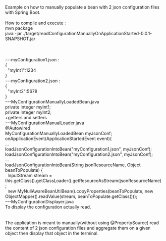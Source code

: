Example on how to manually populate a bean with 2 json configuration files with Spring Boot.<br/>
<br/>
How to compile and execute :<br/>
mvn package<br/>
java -jar ./target/readConfigurationManuallyOnApplicationStarted-0.0.1-SNAPSHOT.jar<br/>
<br/>
<br/>
<br/>
---myConfiguration1.json :<br/>
{<br/>
&nbsp;&nbsp;"myInt1":1234<br/>
}<br/>
---myConfiguration2.json :<br/>
{<br/>
&nbsp;&nbsp;"myInt2":5678<br/>
}<br/>
---MyConfigurationManuallyLoadedBean.java<br/>
private Integer myInt1;<br/>
private Integer myInt2;<br/>
+getters and setters<br/>
---MyConfigurationManualLoader.java<br/>
@Autowired<br/>
MyConfigurationManuallyLoadedBean myJsonConf;<br/>
onApplicationEvent(ApplicationStartedEvent event){<br/>
...<br/>
loadJsonConfigurationIntoBean("myConfiguration1.json", myJsonConf);<br/>
loadJsonConfigurationIntoBean("myConfiguration2.json", myJsonConf);<br/>
...<br/>
loadJsonConfigurationIntoBean(String jsonResourceName, Object beanToPopulate) {<br/>
&nbsp;&nbsp;InputStream stream = this.getClass().getClassLoader().getResourceAsStream(jsonResourceName);<br/>
&nbsp;&nbsp;new MyNullAwareBeanUtilBean().copyProperties(beanToPopulate, new ObjectMapper().readValue(stream, beanToPopulate.getClass()));<br/>
---MyConfigurationDisplayer.java<br/>
To display the configuration actually read.<br/>
<br/>
<br/>
The application is meant to manually(without using @PropertySource) read the content of 2 json configuration files and aggregate them on a given object then display that object in the terminal.<br/>
